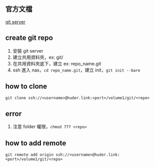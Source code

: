 ## 官方文檔

[git server](https://www.synology.com/en-global/knowledgebase/DSM/help/Git/git)

## create git repo
1. 安裝 git server
2. 建立共用資料夾，ex: git/
3. 在共用資料夾底下，建立 ex: repo_name.git
4. ssh 進入 nas，`cd repo_name.git`，建立 init，`git init --bare`

## how to clone 

```
git clone ssh://<username>@huder.link:<port>/volume1/git/<repo>
```

## error

1. 注意 folder 權限，```chmod 777 <repo>```

## how to add remote

```
git remote add origin ssh://<username>@huder.link:<port>/volume1/git/<repo>
```
